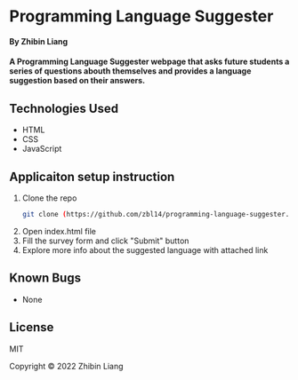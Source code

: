 # Programming Language Suggester

#### By Zhibin Liang

#### A Programming Language Suggester webpage that asks future students a series of questions abouth themselves and provides a language suggestion based on their answers.

## Technologies Used

* HTML
* CSS
* JavaScript

## Applicaiton setup instruction

1. Clone the repo
    ```sh
    git clone (https://github.com/zbl14/programming-language-suggester.git)
    ```
2. Open index.html file
3. Fill the survey form and click "Submit" button
4. Explore more info about the suggested language with attached link

## Known Bugs

* None

## License
MIT

Copyright &copy; 2022 Zhibin Liang